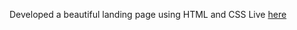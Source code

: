 Developed a beautiful landing page using HTML and CSS
Live [here](https://surya4032.github.io/OCTANET_JUNE/)
